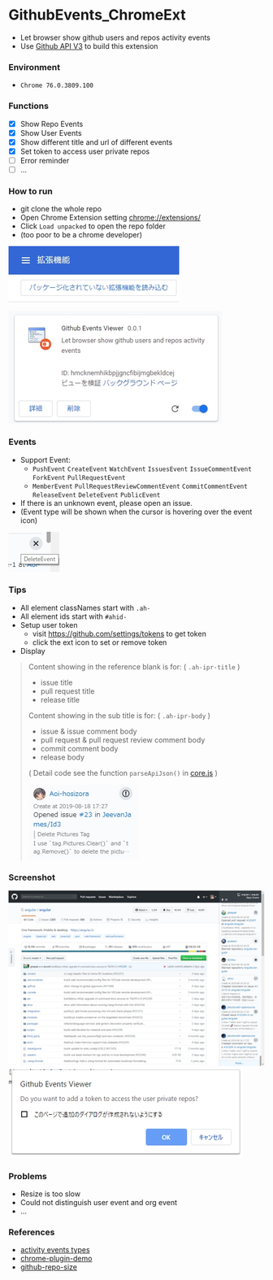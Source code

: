 # GithubEvents_ChromeExt
+ Let browser show github users and repos activity events
+ Use [Github API V3](https://developer.github.com/v3/) to build this extension

### Environment
+ `Chrome 76.0.3809.100`

### Functions
+ [x] Show Repo Events
+ [x] Show User Events
+ [x] Show different title and url of different events
+ [x] Set token to access user private repos
+ [ ] Error reminder
+ [ ] ...

### How to run
+ git clone the whole repo
+ Open Chrome Extension setting [chrome://extensions/](chrome://extensions/)
+ Click `Load unpacked` to open the repo folder
+ (too poor to be a chrome developer)

![how-to-run](./assets/how-to-run.jpg)

![ext-setting](./assets/ext-setting.jpg)

### Events
+ Support Event: 
    + `PushEvent` `CreateEvent` `WatchEvent` `IssuesEvent` `IssueCommentEvent` `ForkEvent` `PullRequestEvent`
    + `MemberEvent` `PullRequestReviewCommentEvent` `CommitCommentEvent` `ReleaseEvent` `DeleteEvent` `PublicEvent`
+ If there is an unknown event, please open an issue.
+ (Event type will be shown when the cursor is hovering over the event icon)

![HoverIcon](./assets/HoverIcon.jpg)

### Tips
+ All element classNames start with `.ah-`
+ All element ids start with `#ahid-`
+ Setup user token
    + visit https://github.com/settings/tokens to get token
    + click the ext icon to set or remove token
+ Display

> Content showing in the reference blank is for: ( `.ah-ipr-title` )
> + issue title
> + pull request title
> + release title
>
> Content showing in the sub title is for: ( `.ah-ipr-body` )
> + issue & issue comment body
> + pull request & pull request review comment body
> + commit comment body
> + release body
>
> ( Detail code see the function `parseApiJson()` in [core.js](https://github.com/Aoi-hosizora/GithubEvents_ChromeExt/blob/master/src/js/core.js#L253) )
>
> ![tipsDemo](./assets/tipsDemo.jpg)

### Screenshot
![mainExt](./assets/mainExt.jpg)
![tokenSetting](./assets/tokenSetting.jpg)

### Problems
+ Resize is too slow
+ Could not distinguish user event and org event
+ ...

### References
+ [activity events types](https://developer.github.com/v3/activity/events/types/)
+ [chrome-plugin-demo](https://github.com/sxei/chrome-plugin-demo)
+ [github-repo-size](https://github.com/harshjv/github-repo-size)